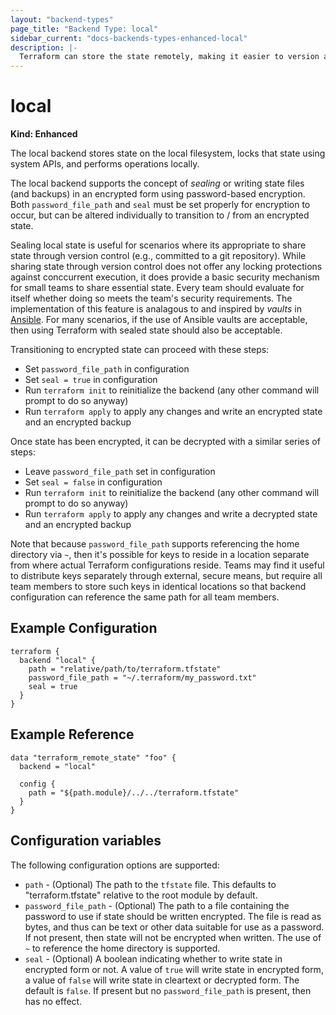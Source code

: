 ```yaml
---
layout: "backend-types"
page_title: "Backend Type: local"
sidebar_current: "docs-backends-types-enhanced-local"
description: |-
  Terraform can store the state remotely, making it easier to version and work with in a team.
---
```


# local

**Kind: Enhanced**

The local backend stores state on the local filesystem, locks that
state using system APIs, and performs operations locally.

The local backend supports the concept of _sealing_ or writing state files (and backups) in an encrypted form using password-based encryption. Both `password_file_path` and `seal` must be set properly for encryption to occur, but can be altered individually to transition to / from an encrypted state.

Sealing local state is useful for scenarios where its appropriate to share state through version control (e.g., committed to a git repository). While sharing state through version control does not offer any locking protections against conccurrent execution, it does provide a basic security mechanism for small teams to share essential state. Every team should evaluate for itself whether doing so meets the team's security requirements. The implementation of this feature is analagous to and inspired by _vaults_ in [Ansible](http://docs.ansible.com/ansible/latest/vault.html). For many scenarios, if the use of Ansible vaults are acceptable, then using Terraform with sealed state should also be acceptable.

Transitioning to encrypted state can proceed with these steps:
* Set `password_file_path` in configuration
* Set `seal = true` in configuration
* Run `terraform init` to reinitialize the backend (any other command will prompt to do so anyway)
* Run `terraform apply` to apply any changes and write an encrypted state and an encrypted backup

Once state has been encrypted, it can be decrypted with a similar series of steps:
* Leave `password_file_path` set in configuration
* Set `seal = false` in configuration
* Run `terraform init` to reinitialize the backend (any other command will prompt to do so anyway)
* Run `terraform apply` to apply any changes and write a decrypted state and an encrypted backup

Note that because `password_file_path` supports referencing the home directory via `~`, then it's possible for keys to reside in a location separate from where actual Terraform configurations reside. Teams may find it useful to distribute keys separately through external, secure means, but require all team members to store such keys in identical locations so that backend configuration can reference the same path for all team members.

## Example Configuration

```hcl
terraform {
  backend "local" {
    path = "relative/path/to/terraform.tfstate"
    password_file_path = "~/.terraform/my_password.txt"
    seal = true
  }
}
```

## Example Reference

```hcl
data "terraform_remote_state" "foo" {
  backend = "local"

  config {
    path = "${path.module}/../../terraform.tfstate"
  }
}
```

## Configuration variables

The following configuration options are supported:

 * `path` - (Optional) The path to the `tfstate` file. This defaults to
   "terraform.tfstate" relative to the root module by default.
* `password_file_path` - (Optional) The path to a file containing the password to use if state should be written encrypted. The file is read as bytes, and thus can be text or other data suitable for use as a password. If not present, then state will not be encrypted when written. The use of `~` to reference the home directory is supported.
* `seal` - (Optional) A boolean indicating whether to write state in encrypted form or not. A value of `true` will write state in encrypted form, a value of `false` will write state in cleartext or decrypted form. The default is `false`. If present but no `password_file_path` is present, then has no effect.